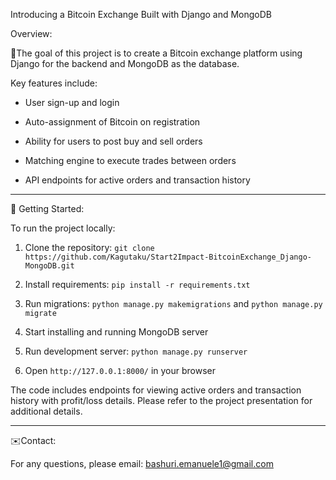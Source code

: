 Introducing a Bitcoin Exchange Built with Django and MongoDB

Overview:

🚀The goal of this project is to create a Bitcoin exchange platform using Django for the backend and MongoDB as the database.

Key features include:

- User sign-up and login

- Auto-assignment of Bitcoin on registration 

- Ability for users to post buy and sell orders

- Matching engine to execute trades between orders

- API endpoints for active orders and transaction history

________________________________________
🔎 Getting Started: 

To run the project locally:

1. Clone the repository: `git clone https://github.com/Kagutaku/Start2Impact-BitcoinExchange_Django-MongoDB.git`

2. Install requirements: `pip install -r requirements.txt` 

3. Run migrations: `python manage.py makemigrations` and `python manage.py migrate`

4. Start installing and running MongoDB server

5. Run development server: `python manage.py runserver`

6. Open `http://127.0.0.1:8000/` in your browser

The code includes endpoints for viewing active orders and transaction history with profit/loss details. Please refer to the project presentation for additional details.

________________________________________
✉️Contact:

For any questions, please email: bashuri.emanuele1@gmail.com
